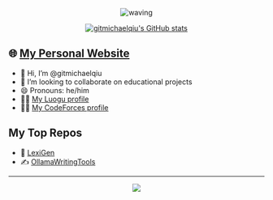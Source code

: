 <div align="center">

![waving](https://capsule-render.vercel.app/api?type=waving&height=120&color=gradient&text=Welcome)

[![gitmichaelqiu's GitHub stats](https://github-readme-stats.vercel.app/api?username=gitmichaelqiu)](https://github.com/anuraghazra/github-readme-stats)

</div>

## 🌐 [My Personal Website](https://gitmichaelqiu.github.io/)

- 👋 Hi, I’m @gitmichaelqiu
- 💞️ I’m looking to collaborate on educational projects
- 😄 Pronouns: he/him
- 🧑‍💻 [My Luogu profile](https://www.luogu.com.cn/user/1050603)
- 🧑‍💻 [My CodeForces profile](https://codeforces.com/profile/mickymike2077)

## My Top Repos

- 📔 [LexiGen](https://github.com/gitmichaelqiu/LexiGen)
- ✍️ [OllamaWritingTools](https://github.com/gitmichaelqiu/OllamaWritingTools)

---

<div align="center">

![](https://capsule-render.vercel.app/api?type=waving&height=120&color=gradient&section=footer)

</div>

<!---
gitmichaelqiu/gitmichaelqiu is a ✨ special ✨ repository because its `README.md` (this file) appears on your GitHub profile.
You can click the Preview link to take a look at your changes.
--->

